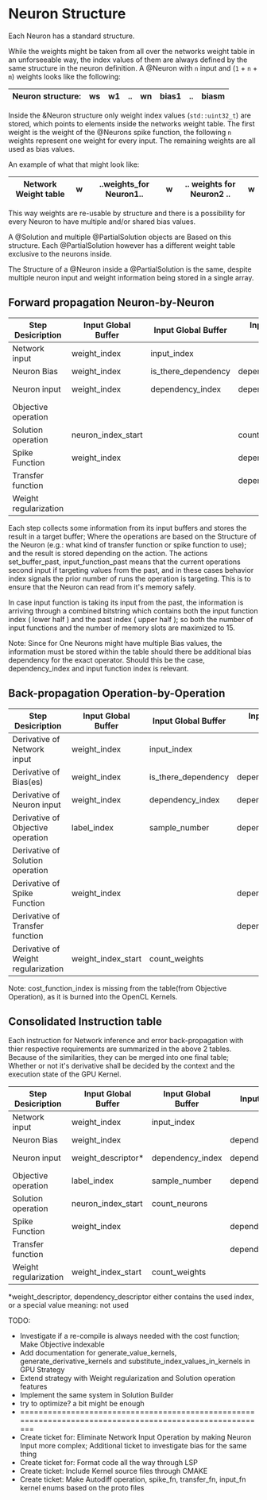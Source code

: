# Neuron Structure


Each Neuron has a standard structure.

While the weights might be taken from all over the networks weight table in an unforseeable way, the index values of them are always defined by the same structure in the neuron definition. A @Neuron with `n` input and (`1` + `n` + `m`) weights looks like the following:

| Neuron structure: | ws | w1 | .. | wn | bias1 | .. | biasm |
|------------------|----|----|----|----|-------|----|-------|

Inside the &Neuron structure only weight index values (`std::uint32_t`) are stored, which points to elements inside the networks weight table. The first weight is the weight of the @Neurons spike function, the following `n` weights represent one weight for every input. The remaining weights are all used as bias values.

An example of what that might look like:

| Network Weight table | w|  ..weights_for Neuron1.. |w| .. weights for Neuron2 .. | w |
|----------------------|--|--------------------------|-|---------------------------|---|

This way weights are re-usable by structure and there is a possibility for every Neuron to have multiple and/or shared bias values.

A @Solution and multiple @PartialSolution objects are Based on this structure. Each @PartialSolution however has a different weight table exclusive to the neurons inside.

The Structure of a @Neuron inside a @PartialSolution is the same, despite multiple neuron input and weight information being stored in a single array.

## Forward propagation Neuron-by-Neuron

| Step Desicription       | Input Global Buffer | Input Global Buffer | Input Global Buffer | Input Global Buffer | Behavior Index                    |
|-------------------------|---------------------|---------------------|---------------------|---------------------|-----------------------------------|
| Network input           | weight_index        | input_index         |                     | operation_index     |                                   |
| Neuron Bias             | weight_index        | is_there_dependency | dependency_index    | operation_index     | input_function_index(optional)    |
| Neuron input            | weight_index        | dependency_index    | dependency_index    | operation_index     | input_function_index + past_index |
| Objective operation     |                     |                     |                     |                     |                                   |
| Solution operation      | neuron_index_start  |                     | count_neurons       |                     |                                   |
| Spike Function          | weight_index        |                     | dependency_index    | operation_index     | spike_function_index              |
| Transfer function       |                     |                     | dependency_index    | operation_index     | transfer_function_index           |
| Weight regularization   |                     |                     |                     |                     |                                   |

Each step collects some information from its input buffers and stores the result in a target buffer; Where the operations are based on the Structure of the Neuron (e.g.: what kind of transfer function or spike function to use); and the result is stored depending on the action. The actions set_buffer_past, input_function_past means that the current operations second input if targeting values from the past, and in these cases behavior index signals the prior number of runs the operation is targeting. This is to ensure that the Neuron can read from it's memory safely.

In case input function is taking its input from the past, the information is arriving through a combined bitstring which contains both the input function index ( lower half ) and the past index ( upper half ); so both the number of input functions and the number of memory slots are maximized to 15.

Note: Since for One Neurons might have multiple Bias values, the information must be stored within the table should there be additional bias dependency for the exact operator. Should this be the case, dependency_index and input function index is relevant.


## Back-propagation Operation-by-Operation

| Step Desicription                    | Input Global Buffer | Input Global Buffer       | Input Global Buffer | Input Global Buffer | Behavior Index                    |
|--------------------------------------|---------------------|---------------------------|---------------------|---------------------|-----------------------------------|
| Derivative of Network input          | weight_index        | input_index               |                     | operation_index     |                                   |
| Derivative of Bias(es)               | weight_index        | is_there_dependency       | dependency_index    | operation_index     | input_function_index(optional)    |
| Derivative of Neuron input           | weight_index        | dependency_index          | dependency_index    | operation_index     | input_function_index + past_index |
| Derivative of Objective operation    | label_index         | sample_number             | dependency_index    | operation_index     |                                   |
| Derivative of Solution operation     |                     |                           |                     |                     |                                   |
| Derivative of Spike Function         | weight_index        |                           | dependency_index    | operation_index     | spike_function_index              |
| Derivative of Transfer function      |                     |                           | dependency_index    | operation_index     | transfer_function_index           |
| Derivative of Weight regularization  | weight_index_start  | count_weights             |                     | operation_index     | feature_index                     |

Note: cost_function_index is missing from the table(from Objective Operation), as it is burned into the OpenCL Kernels.  


## Consolidated Instruction table

Each instruction for Network inference and error back-propagation with thier respective requirements are summarized in the above 2 tables. Because of the similarities, they can be merged into one final table; Whether or not it's derivative shall be decided by the context and the execution state of the GPU Kernel.


| Step Desicription       | Input Global Buffer | Input Global Buffer | Input Global Buffer     | Input Global Buffer | Behavior Index                    |
|-------------------------|---------------------|---------------------|-------------------------|---------------------|-----------------------------------|
| Network input           | weight_index        | input_index         |                         | operation_index     |                                   |
| Neuron Bias             | weight_index        |                     | dependency_descriptor*  | operation_index     | input_function_index(optional)    |
| Neuron input            | weight_descriptor*  | dependency_index    | dependency_index        | operation_index     | input_function_index + past_index |
| Objective operation     | label_index         | sample_number       | dependency_index        | operation_index     |                                   |
| Solution operation      | neuron_index_start  | count_neurons       |                         |                     |                                   |
| Spike Function          | weight_index        |                     | dependency_index        | operation_index     | spike_function_index              |
| Transfer function       |                     |                     | dependency_index        | operation_index     | transfer_function_index           |
| Weight regularization   | weight_index_start  | count_weights       |                         | operation_index     | feature_index                     |

\*weight_descriptor, dependency_descriptor either contains the used index, or a special value meaning: not used

TODO:
- Investigate if a re-compile is always needed with the cost function; Make Objective indexable
- Add documentation for generate_value_kernels, generate_derivative_kernels and substitute_index_values_in_kernels in GPU Strategy
- Extend strategy with Weight regularization and Solution operation features
- Implement the same system in Solution Builder
- try to optimize? a bit might be enough
- =========================================================================================================
- Create ticket for: Eliminate Network Input Operation by making Neuron Input more complex; Additional ticket to investigate bias for the same thing
- Create ticket for: Format code all the way through LSP
- Create ticket: Include Kernel source files through CMAKE 
- Create ticket: Make Autodiff operation, spike_fn, transfer_fn, input_fn kernel enums based on the proto files

